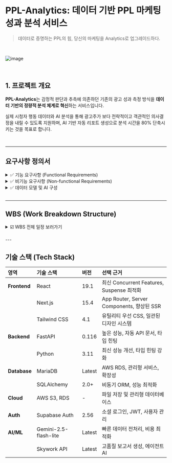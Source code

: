 # PPL-Analytics: 데이터 기반 PPL 마케팅 성과 분석 서비스

> 데이터로 증명하는 PPL의 힘, 당신의 마케팅을 Analytics로 업그레이드하다.

<br/>

![image](https://github.com/user-attachments/assets/f0a1e527-1157-42fa-9633-95a859157474)

<br/>

## 1. 프로젝트 개요

**PPL-Analytics**는 감정적 판단과 추측에 의존하던 기존의 광고 성과 측정 방식을 **데이터 기반의 정량적 분석 체계로 혁신**하는 서비스입니다.

실제 시청자 행동 데이터와 AI 분석을 통해 광고주가 보다 전략적이고 객관적인 의사결정을 내릴 수 있도록 지원하며, AI 기반 자동 리포트 생성으로 분석 시간을 80% 단축시키는 것을 목표로 합니다.

<br/>

---

## 요구사항 정의서

<details>
  <summary> ✅ 기능 요구사항 (Functional Requirements) </summary>
  <br/>
  
  ### 🔹 2.1.1 사용자 인증 및 권한 관리 시스템
  * **소셜 로그인**: Supabase Auth 기반의 Google OAuth 2.0 연동을 통한 무마찰 인증
  * **세션 관리**: JWT 토큰 기반 세션 관리 및 자동 갱신
  * **권한 분리**: 역할 기반 접근 제어(RBAC) - 관리자/일반 사용자/게스트
  * **보안 정책**: 세션 만료 및 보안 정책 자동 적용

  ### 🔹 2.1.2 데이터 입력 및 파일 관리 시스템
  * **제품 정보 수집 폼**
    * **스마트 카테고리 분류**: 화장품, 식품, 패션 등 10개 주요 업종 분류
    * **동적 입력 필드**: 선택된 카테고리별 맞춤형 추가 정보 수집
    * **기간 설정**: 캠페인 및 분석 기간의 유연한 설정
    * **경쟁사 정보**: 벤치마크 대상 경쟁 제품/브랜드 지정 기능
  * **파일 처리 기능**
    * **멀티 포맷 지원**: PDF, DOCX, XLSX, CSV 파일 업로드
    * **보안 저장**: AWS S3를 통한 암호화 저장, 버전 관리, 백업 정책 적용

  ### 🔹 2.1.3 다차원 데이터 수집 및 전처리 엔진
  * **시청자 행동 데이터 분석**
    * **실시간 시청 패턴**: IPTV/OTT 플랫폼별 시청 시작/중단/재시청 분석
    * **인구통계학적 세분화**: 연령, 성별, 지역, 소득수준별 반응 차이 분석
    * **디지털 성향 분석**: OTT 친화도, 디지털 리터러시 수준별 PPL 반응도
    * **시청 환경 분석**: 개인/가족 시청, 시청 시간대별 주의집중도 측정
  * **PPL 성과 데이터 통합**
    * **다중 소스 연동**: 방송사, 소셜미디어, 검색 트렌드 데이터 연동
    * **경쟁사 벤치마킹**: 동일 업종 내 경쟁 제품 성과 비교
    * **ROI 정밀 계산**: 투입 비용 대비 매출 증가, 브랜드 인지도 상승 정량화
  * **데이터 품질 관리**
    * **이상치 탐지**: 통계적 방법을 통한 비정상 데이터 식별 및 처리
    * **결측값 처리**: 머신러닝 기반 결측값 대체 알고리즘 적용
    * **데이터 정규화**: 플랫폼간 측정 단위 통일화

  ### 🔹 2.1.4 AI 기반 보고서 생성 시스템
  * **프롬프트 오케스트레이션 아키텍처**
    * **카테고리별 전문화 프롬프트**: 화장품, 식품, 패션, 전자제품 등 카테고리별 특화 분석
  * **AI 모델 이중 구조**
    * **1차 (Gemini-2.5-flash-lite):** 원시 데이터 구조화, 프롬프트 전처리, 초기 인사이트 추출 (30초)
    * **2차 (Skywork API):** 다중 에이전트를 활용한 전략적 분석 및 최종 보고서 생성 (10-15분)
  * **8단계 보고서 생성 파이프라인**
    1.  요약 (Executive Summary)
    2.  시장 분석 (Market Analysis)
    3.  경쟁사 비교 (Competitive Analysis)
    4.  타겟 오디언스 분석 (Target Audience Analysis)
    5.  PPL 성과 분석 (PPL Performance Analysis)
    6.  ROI 및 비용 효율성 (ROI & Cost Effectiveness)
    7.  전략적 권고사항 (Strategic Recommendations)
    8.  향후 계획 (Future Planning)

  ### 🔹 2.1.5 인터랙티브 대시보드 및 시각화
  * **실시간 성과 모니터링**: KPI 대시보드, 드릴다운 분석, 다차원 비교 뷰, 미래 성과 예측
  * **고급 시각화 기능**: D3.js 기반 동적 차트, 히트맵, 워드클라우드, 트렌드라인

  ### 🔹 2.1.6 고급 내보내기 및 공유 시스템
  * **다중 포맷 지원**: PDF, PowerPoint, Excel 포맷으로 리포트 자동 생성
  * **웹 링크 공유**: 실시간 업데이트가 반영되는 웹 기반 리포트 공유
  
  ### 🔹 2.1.7 API 및 시스템 통합
  * **RESTful API 설계**
    * `/auth/*`: 로그인, 토큰 관리, 권한 검증
    * `/dashboard/*`: 시청자 데이터, PPL 성과 데이터 조회
    * `/analysis/*`: AI 분석 요청, 결과 조회
    * `/report/*`: 보고서 생성, 다운로드, 공유
  * **외부 시스템 연동**: 방송사, 소셜미디어, 검색 트렌드, 광고 플랫폼 API 연동

</details>

<details>
  <summary> ✅ 비기능 요구사항 (Non-functional Requirements) </summary>
  <br/>

  ### 🔹 2.2.1 보안 및 컴플라이언스
  * **데이터 보호**: AES-256 저장 암호화, TLS 1.3 전송 암호화
  * **데이터 거버넌스**: 데이터 생명주기 관리 및 자동 삭제 정책
  * **접근 제어**: 최소 권한 원칙(Principle of least privilege) 적용
  
  ### 🔹 2.2.2 성능 및 확장성
  * **성능 목표**
    * **API 응답 시간**: 3초 이내
    * **리포트 생성**: 5분 이내 완료 (복잡 분석 시 10분 이내)

</details>

<details>
  <summary> ✅ 데이터 모델 및 AI 구성 </summary>
  <br/>

  ### 🔹 2.3.1 데이터베이스 스키마 설계
  * **`fact_ppl_campaign`**: PPL 캠페인 팩트 테이블 (핵심 성과 지표)
  * **`iptv_user_profile`**: 시청자 프로필 테이블 (인구통계, 디지털 행동 특성)
  * **`drama_program_metadata`**: 프로그램별 상세 시청률 메타데이터
  * **`industry_benchmark`**: 업종별 벤치마크 테이블 (경쟁 분석 기준)
  * **`ppl_performance_history`**: PPL 성과 이력 테이블 (시계열 분석용)
  
  ### 🔹 2.3.2 AI 모델 아키텍처
  * **이중 AI 모델 전략**
    * **1차 모델 (Gemini-2.5-flash-lite)**: 데이터 전처리, 구조화, 초기 패턴 인식 담당. 빠른 속도와 비용 효율성 확보.
    * **2차 모델 (Skywork API)**: 1차 처리된 데이터를 바탕으로 다중 에이전트 협업을 통해 전략적 분석 및 최종 보고서 생성. 품질 보장.
  * **제품 카테고리별 프롬프트 오케스트레이션**: 화장품, 식품, 패션, 전자제품 등 각 카테고리 시장 특성에 맞는 맞춤형 프롬프트를 사용하여 분석의 깊이를 더함.

</details>

<br/>

---

## WBS (Work Breakdown Structure)
<details>
  <summary> ☑️ WBS 전체 일정 보러가기 </summary>
  <br/>
  
  <a href="./WBS.pdf" target="_blank"> 📂 WBS_일정.pdf </a>
  
  </details>

<br/>
---

## 기술 스택 (Tech Stack)

| 영역 | 기술 스택 | 버전 | 선택 근거 |
| :--- | :--- | :--- | :--- |
| **Frontend** | React | 19.1 | 최신 Concurrent Features, Suspense 최적화 |
| | Next.js | 15.4 | App Router, Server Components, 향상된 SSR |
| | Tailwind CSS | 4.1 | 유틸리티 우선 CSS, 일관된 디자인 시스템 |
| **Backend** | FastAPI | 0.116 | 높은 성능, 자동 API 문서, 타입 힌팅 |
| | Python | 3.11 | 최신 성능 개선, 타입 힌팅 강화 |
| **Database** | MariaDB | Latest | AWS RDS, 관리형 서비스, 확장성 |
| | SQLAlchemy | 2.0+ | 비동기 ORM, 성능 최적화 |
| **Cloud** | AWS S3, RDS | - | 파일 저장 및 관리형 데이터베이스 |
| **Auth** | Supabase Auth | 2.56 | 소셜 로그인, JWT, 사용자 관리 |
| **AI/ML** | Gemini-2.5-flash-lite | Latest | 빠른 데이터 전처리, 비용 최적화 |
| | Skywork API | Latest | 고품질 보고서 생성, 에이전트 AI |

